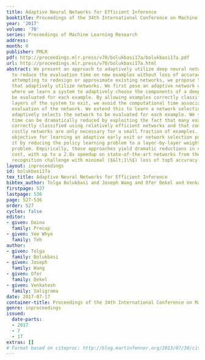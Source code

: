 ```yaml
---
title: Adaptive Neural Networks for Efficient Inference
booktitle: Proceedings of the 34th International Conference on Machine Learning
year: '2017'
volume: '70'
series: Proceedings of Machine Learning Research
address: 
month: 0
publisher: PMLR
pdf: http://proceedings.mlr.press/v70/bolukbasi17a/bolukbasi17a.pdf
url: http://proceedings.mlr.press/v70/bolukbasi17a.html
abstract: We present an approach to adaptively utilize deep neural networks in order
  to reduce the evaluation time on new examples without loss of accuracy. Rather than
  attempting to redesign or approximate existing networks, we propose two schemes
  that adaptively utilize networks. We first pose an adaptive network evaluation scheme,
  where we learn a system to adaptively choose the components of a deep network to
  be evaluated for each example. By allowing examples correctly classified using early
  layers of the system to exit, we avoid the computational time associated with full
  evaluation of the network. We extend this to learn a network selection system that
  adaptively selects the network to be evaluated for each example. We show that computational
  time can be dramatically reduced by exploiting the fact that many examples can be
  correctly classified using relatively efficient networks and that complex, computationally
  costly networks are only necessary for a small fraction of examples. We pose a global
  objective for learning an adaptive early exit or network selection policy and solve
  it by reducing the policy learning problem to a layer-by-layer weighted binary classification
  problem. Empirically, these approaches yield dramatic reductions in computational
  cost, with up to a 2.8x speedup on state-of-the-art networks from the ImageNet image
  recognition challenge with minimal ($&lt;1\%$) loss of top5 accuracy.
layout: inproceedings
id: bolukbasi17a
tex_title: Adaptive Neural Networks for Efficient Inference
bibtex_author: Tolga Bolukbasi and Joseph Wang and Ofer Dekel and Venkatesh Saligrama
firstpage: 527
lastpage: 536
page: 527-536
order: 527
cycles: false
editor:
- given: Doina
  family: Precup
- given: Yee Whye
  family: Teh
author:
- given: Tolga
  family: Bolukbasi
- given: Joseph
  family: Wang
- given: Ofer
  family: Dekel
- given: Venkatesh
  family: Saligrama
date: 2017-07-17
container-title: Proceedings of the 34th International Conference on Machine Learning
genre: inproceedings
issued:
  date-parts:
  - 2017
  - 7
  - 17
extras: []
# Format based on citeproc: http://blog.martinfenner.org/2013/07/30/citeproc-yaml-for-bibliographies/
---
```

